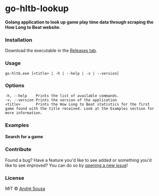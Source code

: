# go-hltb-lookup

**Golang application to look up game play time data through scraping the How Long to Beat website.**

### Installation
Download the executable in the [Releases tab](https://github.com/aosouosa/go-hltb-lookup/releases).

### Usage

```
go-hltb.exe [<title> | -h | --help | -v | --version]
```

### Options
```
-h, --help    Prints the list of available commands.
-v, --version Prints the version of the application
<title>       Prints the How Long to Beat statistics for the first game found with the title received. Look at the Examples section for more information.

```

### Examples

#### Search for a game

### Contribute

Found a bug? Have a feature you'd like to see added or something you'd like to see improved? You can do so by [opening a new issue](https://github.com/aosousa/go-hltb-lookup/issues)!

### License

MIT © [André Sousa](https://github.com/aosousa)
